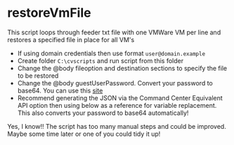# restoreVmFile
This script loops through feeder txt file with one VMWare VM per line and restores a specified file in place for all VM's

- If using domain credentials then use format `user@domain.example`
- Create folder `C:\cvscripts` and run script from this folder
- Change the @body fileoption and destination sections to specify the file to be restored
- Change the @body guestUserPassword. Convert your password to base64. You can use this [site](https://base64.guru/converter)
- Recommend generating the JSON via the Command Center Equivalent API option then using below as a reference for variable replacement. This also converts your password to base64 automatically!

Yes, I know!! The script has too many manual steps and could be improved. Maybe some time later or one of you could tidy it up!
